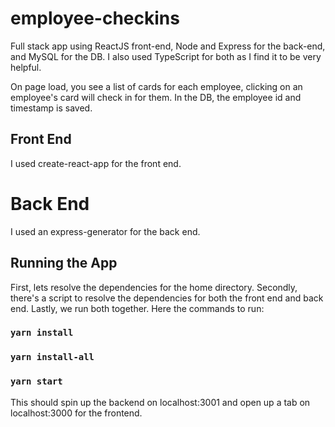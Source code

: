 # employee-checkins
Full stack app using ReactJS front-end, Node and Express for the back-end, and MySQL for the DB. I also used TypeScript for both as I find it to be very helpful.

On page load, you see a list of cards for each employee, clicking on an employee's card will check in for them. In the DB, the employee id and timestamp is saved.

## Front End
I used create-react-app for the front end.

# Back End
I used an express-generator for the back end.

## Running the App
First, lets resolve the dependencies for the home directory.
Secondly, there's a script to resolve the dependencies for both the front end and back end.
Lastly, we run both together.
Here the commands to run:
### `yarn install`
### `yarn install-all`
### `yarn start`
This should spin up the backend on localhost:3001 and open up a tab on localhost:3000 for the frontend.